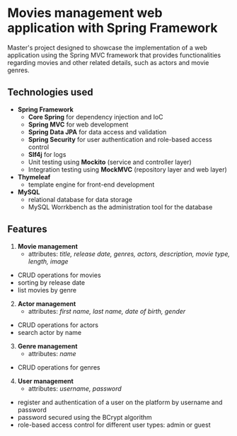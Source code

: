 # Movies management web application with Spring Framework
Master's project designed to showcase the implementation of a web application using the Spring MVC framework that provides functionalities regarding movies and other related details, such as actors and movie genres. 
## Technologies used
- **Spring Framework**
    - **Core Spring** for dependency injection and IoC
    - **Spring MVC** for web development
    - **Spring Data JPA** for data access and validation
    - **Spring Security** for user authentication and role-based access control
    - **Slf4j** for logs
    - Unit testing using **Mockito** (service and controller layer)
    - Integration testing using **MockMVC** (repository layer and web layer)
- **Thymeleaf**
    - template engine for front-end development
- **MySQL**
    - relational database for data storage
    - MySQL Worrkbench as the administration tool for the database
## Features
1. **Movie management**
   - attributes: _title, release date, genres, actors, description, movie type, length, image_
  - CRUD operations for movies
  - sorting by release date
  - list movies by genre
2. **Actor management**
    - attributes: _first name, last name, date of birth, gender_
  - CRUD operations for actors
  - search actor by name
3. **Genre management**
    - attributes: _name_
  - CRUD operations for genres
4. **User management**
    - attributes: _username, password_
  - register and authentication of a user on the platform by username and password
  - password secured using the BCrypt algorithm
  - role-based access control for different user types: admin or guest

